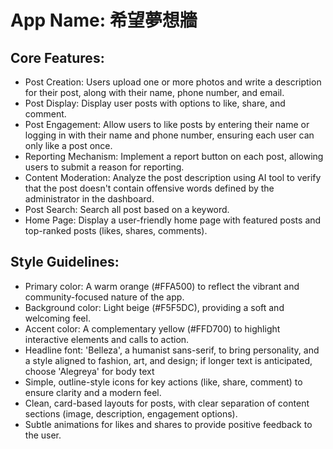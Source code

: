 # **App Name**: 希望夢想牆

## Core Features:

- Post Creation: Users upload one or more photos and write a description for their post, along with their name, phone number, and email.
- Post Display: Display user posts with options to like, share, and comment.
- Post Engagement: Allow users to like posts by entering their name or logging in with their name and phone number, ensuring each user can only like a post once.
- Reporting Mechanism: Implement a report button on each post, allowing users to submit a reason for reporting.
- Content Moderation: Analyze the post description using AI tool to verify that the post doesn't contain offensive words defined by the administrator in the dashboard.
- Post Search: Search all post based on a keyword.
- Home Page: Display a user-friendly home page with featured posts and top-ranked posts (likes, shares, comments).

## Style Guidelines:

- Primary color: A warm orange (#FFA500) to reflect the vibrant and community-focused nature of the app.
- Background color: Light beige (#F5F5DC), providing a soft and welcoming feel.
- Accent color: A complementary yellow (#FFD700) to highlight interactive elements and calls to action.
- Headline font: 'Belleza', a humanist sans-serif, to bring personality, and a style aligned to fashion, art, and design; if longer text is anticipated, choose 'Alegreya' for body text
- Simple, outline-style icons for key actions (like, share, comment) to ensure clarity and a modern feel.
- Clean, card-based layouts for posts, with clear separation of content sections (image, description, engagement options).
- Subtle animations for likes and shares to provide positive feedback to the user.